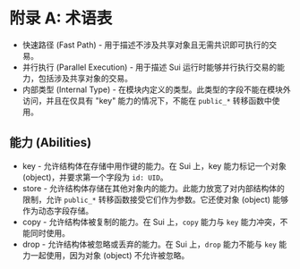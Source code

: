 # 附录 A: 术语表

- 快速路径 (Fast Path) - 用于描述不涉及共享对象且无需共识即可执行的交易。
- 并行执行 (Parallel Execution) - 用于描述 Sui 运行时能够并行执行交易的能力，包括涉及共享对象的交易。
- 内部类型 (Internal Type) - 在模块内定义的类型。此类型的字段不能在模块外访问，并且在仅具有 "key" 能力的情况下，不能在 `public_*` 转移函数中使用。

## 能力 (Abilities)

- key - 允许结构体在存储中用作键的能力。在 Sui 上，key 能力标记一个对象 (object)，并要求第一个字段为 `id: UID`。
- store - 允许结构体存储在其他对象内的能力。此能力放宽了对内部结构体的限制，允许 `public_*` 转移函数接受它们作为参数。它还使对象 (object) 能够作为动态字段存储。
- copy - 允许结构体被复制的能力。在 Sui 上，`copy` 能力与 `key` 能力冲突，不能同时使用。
- drop - 允许结构体被忽略或丢弃的能力。在 Sui 上，`drop` 能力不能与 `key` 能力一起使用，因为对象 (object) 不允许被忽略。